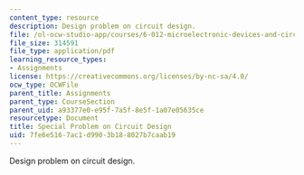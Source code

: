 ```yaml
---
content_type: resource
description: Design problem on circuit design.
file: /ol-ocw-studio-app/courses/6-012-microelectronic-devices-and-circuits-fall-2009/7fe6e5167ac1d9903b188027b7caab19_MIT6_012F09_design.pdf
file_size: 314591
file_type: application/pdf
learning_resource_types:
- Assignments
license: https://creativecommons.org/licenses/by-nc-sa/4.0/
ocw_type: OCWFile
parent_title: Assignments
parent_type: CourseSection
parent_uid: a93377e0-e95f-7a5f-8e5f-1a07e05635ce
resourcetype: Document
title: Special Problem on Circuit Design
uid: 7fe6e516-7ac1-d990-3b18-8027b7caab19
---
```

Design problem on circuit design.
